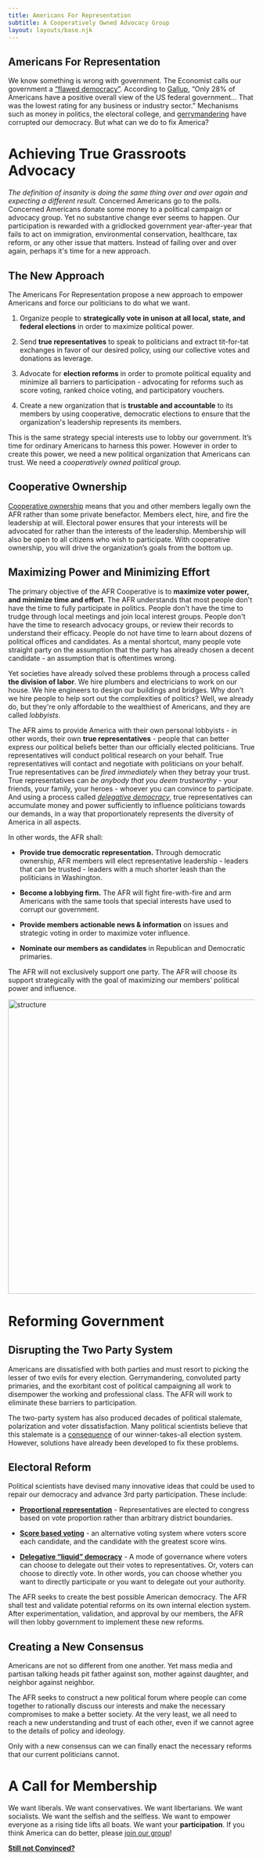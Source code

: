 ```yaml
---
title: Americans For Representation
subtitle: A Cooperatively Owned Advocacy Group
layout: layouts/base.njk
---
```



## Americans For Representation

We know something is wrong with government. The Economist calls our government a [“flawed democracy”](https://www.eiu.com/topic/democracy-index). According to [Gallup](https://news.gallup.com/opinion/polling-matters/211892/americans-budget-cuts.aspx), “Only 28% of Americans have a positive overall view of the US federal government… That was the lowest rating for any business or industry sector.” Mechanisms such as money in politics, the electoral college, and [gerrymandering](https://en.wikipedia.org/wiki/Gerrymandering) have corrupted our democracy. But what can we do to fix America? 

# Achieving True Grassroots Advocacy

*The definition of insanity is doing the same thing over and over again and expecting a different result.* Concerned Americans go to the polls. Concerned Americans donate some money to a political campaign or advocacy group. Yet no substantive change ever seems to happen. Our participation is rewarded with a gridlocked government year-after-year that fails to act on immigration, environmental conservation, healthcare, tax reform, or any other issue that matters. Instead of failing over and over again, perhaps it's time for a new approach. 

## The New Approach

The Americans For Representation propose a new approach to empower Americans and force our politicians to do what we want. 

1. Organize people to **strategically vote in unison at all local, state, and federal elections** in order to maximize political power. 

2. Send **true representatives** to speak to politicians and extract tit-for-tat exchanges in favor of our desired policy, using our collective votes and donations as leverage.

3. Advocate for **election reforms** in order to promote political equality and minimize all barriers to participation - advocating for reforms such as score voting, ranked choice voting, and participatory vouchers.

4. Create a new organization that is **trustable and accountable** to its members by using cooperative, democratic elections to ensure that the organization's leadership represents its members. 

This is the same strategy special interests use to lobby our government. It’s time for ordinary Americans to harness this power. However in order to create this power, we need a new political organization that Americans can trust. We need a *cooperatively owned political group.*

## Cooperative Ownership

[Cooperative ownership](https://en.wikipedia.org/wiki/Cooperative) means that you and other members legally own the AFR rather than some private benefactor. Members elect, hire, and fire the leadership at will. Electoral power ensures that your interests will be advocated for rather than the interests of the leadership. Membership will also be open to all citizens who wish to participate. With cooperative ownership, you will drive the organization’s goals from the bottom up. 

## Maximizing Power and Minimizing Effort

The primary objective of the AFR Cooperative is to **maximize voter power, and minimize time and effort**. The AFR understands that most people don't have the time to fully participate in politics. People don't have the time to trudge through local meetings and join local interest groups. People don't have the time to research advocacy groups, or review their records to understand their efficacy. People do not have time to learn about dozens of political offices and candidates. As a mental shortcut, many people vote straight party on the assumption that the party has already chosen a decent candidate - an assumption that is oftentimes wrong. 

Yet societies have already solved these problems through a process called **the division of labor**. We hire plumbers and electricians to work on our house. We hire engineers to design our buildings and bridges. Why don't we hire people to help sort out the complexities of politics? Well, we already do, but they're only affordable to the wealthiest of Americans, and they are called *lobbyists*. 

The AFR aims to provide America with their own personal lobbyists - in other words, their own **true representatives** - people that can better express our political beliefs better than our officially elected politicians. True representatives will conduct political research on your behalf. True representatives will contact and negotiate with politicians on your behalf. True representatives can be *fired immediately* when they betray your trust. True representatives can *be anybody that you deem trustworthy* - your friends, your family, your heroes - whoever you can convince to participate. And using a process called [*delegative democracy*](https://en.wikipedia.org/wiki/Delegative_democracy), true representatives can accumulate money and power sufficiently to influence politicians towards our demands, in a way that proportionately represents the diversity of America in all aspects. 

In other words, the AFR shall: 

- **Provide true democratic representation.** Through democratic ownership, AFR members will elect representative leadership - leaders that can be trusted - leaders with a much shorter leash than the politicians in Washington.

- **Become a lobbying firm.** The AFR will fight fire-with-fire and arm Americans with the same tools that special interests have used to corrupt our government.

- **Provide members actionable news & information** on issues and strategic voting in order to maximize voter influence.

- **Nominate our members as candidates** in Republican and Democratic primaries.

The AFR will not exclusively support one party. The AFR will choose its support strategically with the goal of maximizing our members’ political power and influence. 

<img src="/images/AFR_structure.png" alt="structure" style="width: 600px; max-width: 100%" />


# Reforming Government

## Disrupting the Two Party System

Americans are dissatisfied with both parties and must resort to picking the lesser of two evils for every election. Gerrymandering, convoluted party primaries, and the exorbitant cost of political campaigning all work to disempower the working and professional class. The AFR will work to eliminate these barriers to participation. 

The two-party system has also produced decades of political stalemate, polarization and voter dissatisfaction. Many political scientists believe that this stalemate is a [consequence](https://en.wikipedia.org/wiki/Duverger%27s_law) of our winner-takes-all election system. However, solutions have already been developed to fix these problems.

## Electoral Reform

Political scientists have devised many innovative ideas that could be used to repair our democracy and advance 3rd party participation. These include:

- **[Proportional representation](https://en.wikipedia.org/wiki/Proportional_representation)** - Representatives are elected to congress based on vote proportion rather than arbitrary district boundaries.

- **[Score based voting](https://en.wikipedia.org/wiki/Score_voting)** - an alternative voting system where voters score each candidate, and the candidate with the greatest score wins.

- **[Delegative “liquid” democracy](https://en.wikipedia.org/wiki/Delegative_democracy)** - A mode of governance where voters can choose to delegate out their votes to representatives. Or, voters can choose to directly vote. In other words, you can choose whether you want to directly participate or you want to delegate out your authority.


The AFR seeks to create the best possible American democracy. The AFR shall test and validate potential reforms on its own internal election system. After experimentation, validation, and approval by our members, the AFR will then lobby government to implement these new reforms.  

## Creating a New Consensus

Americans are not so different from one another. Yet mass media and partisan talking heads pit father against son, mother against daughter, and neighbor against neighbor.

The AFR seeks to construct a new political forum where people can come together to rationally discuss our interests and make the necessary compromises to make a better society. At the very least, we all need to reach a new understanding and trust of each other, even if we cannot agree to the details of policy and ideology. 

Only with a new consensus can we can finally enact the necessary reforms that our current politicians cannot.  

# A Call for Membership 

We want liberals. We want conservatives. We want libertarians. We want socialists. We want the selfish and the selfless. We want to empower everyone as a rising tide lifts all boats. We want your **participation**. If you think America can do better, please [join our group](/join)!


[**Still not Convinced?**](/against)
